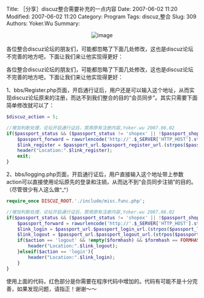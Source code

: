﻿Title: ［分享］discuz整合需要补充的一点内容
Date: 2007-06-02 11:20
Modified: 2007-06-02 11:20
Category: Program
Tags: discuz,整合
Slug: 309
Authors: Yoker.Wu
Summary: <center>![image](/attachments/img/Discuz!%20070602.jpg)</center><br />各位整合discuz论坛的朋友们，可能都忽略了下面几处修改，这也是discuz论坛不完善的地方吧，下面让我们来让他实现得更好：


各位整合discuz论坛的朋友们，可能都忽略了下面几处修改，这也是discuz论坛不完善的地方吧，下面让我们来让他实现得更好：

1、bbs/Register.php页面，开启通行证后，用户还是可以输入这个地址，从而实现discuz论坛原来的注册，而达不到我们整合的目的“会员同步”。其实只需要下面简单修改就可以了：

```php
$discuz_action = 5;

//增加判断处理，论坛开启通行证后，禁用原有注册内容,Yoker.wu 2007.06.02
if($passport_status && ($passport_status != 'shopex' || !$passport_shopex)) {
    $passport_forward = rawurlencode('http://'.$_SERVER['HTTP_HOST'].str_replace('register.php','index.php',$_SERVER['SCRIPT_NAME']));
    $link_register = $passport_url.$passport_register_url.(strpos($passport_register_url, '?') === FALSE ? '?' : '&').'forward='.$passport_forward;
    header("Location:".$link_register);
    exit;
}
```
2、bbs/logging.php页面，开启通行证后，用户直接输入这个地址带上参数action可以直接使用论坛原先的登录和注销，从而达不到“会员同步注销”的目的。（尽管很少有人这么做^_^）

```php
require_once DISCUZ_ROOT.'./include/misc.func.php';

//增加判断处理，论坛开启通行证后，禁用原有注册内容,Yoker.wu 2007.06.02
if($passport_status && ($passport_status != 'shopex' || !$passport_shopex)) {
	$passport_forward = rawurlencode('http://'.$_SERVER['HTTP_HOST'].str_replace('logging.php','index.php',$_SERVER['SCRIPT_NAME']));
	$link_login = $passport_url.$passport_login_url.(strpos($passport_login_url, '?') === FALSE ? '?' : '&').'forward='.$passport_forward;
	$link_logout = $passport_url.$passport_logout_url.(strpos($passport_logout_url, '?') === FALSE ? '?' : '&').'forward='.$passport_forward;
	if($action == 'logout' && !empty($formhash) && $formhash == FORMHASH) {
		header("Location:".$link_logout);
	}elseif($action == 'login'){
		header("Location:".$link_login);
	}
}
```

使用上面的代码，红色部分是你需要在程序代码中增加的。代码有可能不是十分完善，如果发现问题，请指正！谢谢～～
